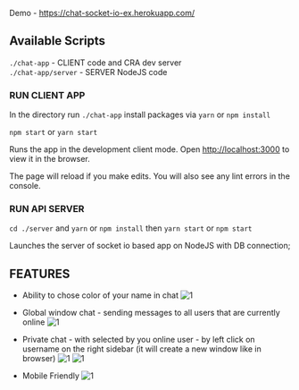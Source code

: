 Demo - https://chat-socket-io-ex.herokuapp.com/

## Available Scripts

`./chat-app` - CLIENT code and CRA dev server <br>
`./chat-app/server` - SERVER NodeJS code

### RUN CLIENT APP

In the directory run `./chat-app` install packages via `yarn` or `npm install`

`npm start` or `yarn start`

Runs the app in the development client mode.
Open [http://localhost:3000](http://localhost:3000) to view it in the browser.

The page will reload if you make edits.
You will also see any lint errors in the console.

### RUN API SERVER

`cd ./server` and `yarn` or `npm install` then `yarn start` or `npm start`

Launches the server of socket io based app on NodeJS with DB connection;

## FEATURES

-   Ability to chose color of your name in chat
    ![1](https://uc2046c1db47644298262911fb19.previews.dropboxusercontent.com/p/thumb/AAN-sLhOy3yfeNyOOGFFbVowX0Z56QpRR-9t3BP0N_rh9CR83UQddK0lhJrs56RiJl44Xa6z9fmgxKMDlMwfMo3U8xrYv02csKxI9UFMzzLpVN3DG7xL5fMZHSLYDdSzpxRgIAMYrms1OIBo70vsF6LGevn7xguCgGr63tpfuZcv5dHQl0J6ks7t0NDay6UWlCwBc8jop-CFBj9QCsTQl3l1y0pRJORej_8bh4Pjb0BtAQ/p.png?size=1024x768&size_mode=3)

-   Global window chat - sending messages to all users that are currently online
    ![1](https://uc2d756f08b6b846a0780d5ded5a.previews.dropboxusercontent.com/p/thumb/AAOxYLQ1BhBbzjLXZ4PwFCRopJO_Y-4bA-_XRUEyw1mMm0y7ziBD1U7gsWu8N2dk6u4y8BVRaWuzw8Pb88vdXEBnxkQWXzxpytNxnDz-qBN3TPgs022l44MOcVM9I35DUjK3BjlKxcDL03wSFkZ1i95f9qVATBHC4NGcbjoOXJhGkwWbnFoOUn0sPH-yhjb0E2p2fFOdCakMlV6HR-yzTX7o3NyyeI-dXrUKKgWxEuS9dA/p.png?size=2048x1536&size_mode=3)

-   Private chat - with selected by you online user - by left click on username on the right sidebar (it will create a new window like in browser)
    ![1](https://uc0b2d2ab6d7c6f0a2675fee3624.previews.dropboxusercontent.com/p/thumb/AAN_L3ux8f4sr92f3oem-eQYM1SUoKHwIZ7tfu6bmKeRXb-YwVIGZdDzEDDQPFaiHmkJsK5EivcQ7utBNhBE79mlK-ZmAiVROfYpCDr9uHJErsoAeMU3xZKrKyBxXORdiKHlaaCJi8Q7dosn51ZxiS_PLOlJ8P1YaeIPjDCUzGVPEMUtsxetWKZ_MREgbHEPKRniRYvotI6XfdiIo009jr2AgepDtVdsgKYpJdALmaj63A/p.png?size=1024x768&size_mode=3)
    ![1](https://uc6ae81dcad913447f74f28eb584.previews.dropboxusercontent.com/p/thumb/AAMaIKEebdIB-1WoH5IrzfsM7-owr9vjcrnRsRFRVM4hfYmm3DAUo26yrsRkC2ys2sqI35aO3HvBSb235-y0iRAVwnPUow3YAKjw9oMpjeXTzxL9We4a9a4-Szks2pyX5UriTyIZ1B1Y0NB-onFTeyQD4KBUvwSoCZBJsBI14Z1JtoKUAjU8zcVZgTjmubI5RqFa17cMg_vxYTBgc2mfXpOtAiFyGK2z03FXUZ4oyZ1htQ/p.png?size=1024x768&size_mode=3)

-   Mobile Friendly
    ![1](https://uc598b648b5c84dd25c66c2da65f.previews.dropboxusercontent.com/p/thumb/AANZGTFa3O8UjrVgNdWrMoDtFKBHAnp0q_oKkBSsPaTiJLuGl5N_YRAsThI1-KTcIAPwlXseOCLBMG5UEJuotGrEkMp8K4rHCLK4QU70U60gx0WHa0JQyupjDtNWwl75X1MBSAygJzl7pzNDRdsJqdJkCy_B87A8mP8iNOieXt7OM_DWvBSoEOluCND_-Oxgw-jAKFVMyteuV3WgSSf3l3AOREyYggDEuKlyFC-cVHgsTQ/p.png?size=1024x768&size_mode=3)
